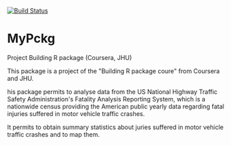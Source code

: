 [![Build Status](https://travis-ci.org/cdv04/MyPckg.svg?branch=master)](https://travis-ci.org/cdv04/MyPckg)


# MyPckg
Project Building R package (Coursera, JHU)


This package is a project of the "Building R package coure" from Coursera and JHU.

his package permits to analyse data from the US National Highway Traffic Safety Administration's Fatality Analysis Reporting System, which is a nationwide census providing the American public yearly data regarding fatal injuries suffered in motor vehicle traffic crashes.

It permits to obtain summary statistics about juries suffered in motor vehicle traffic crashes and to map them.







